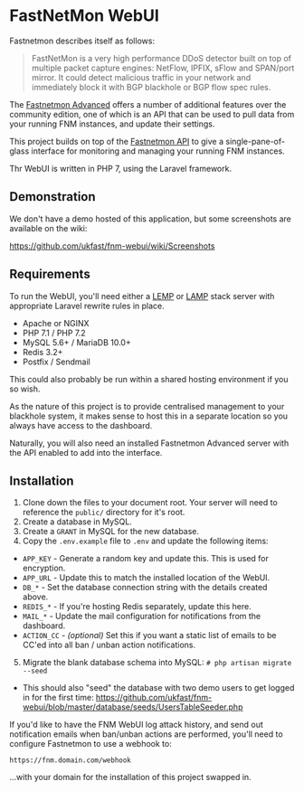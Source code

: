 # FastNetMon WebUI

Fastnetmon describes itself as follows:

> FastNetMon is a very high performance DDoS detector built on top of multiple packet capture engines: NetFlow, IPFIX, sFlow and SPAN/port mirror. 
> It could detect malicious traffic in your network and immediately block it with BGP blackhole or BGP flow spec rules. 

The [Fastnetmon Advanced](https://fastnetmon.com/fastnetmon-advanced/) offers a number of additional features over the community edition, one of which is an API that can be used to pull data from your running FNM instances, and update their settings.

This project builds on top of the [Fastnetmon API](https://fastnetmon.com/fastnetmon-advanced-configuration-options/) to give a single-pane-of-glass interface for monitoring and managing your running FNM instances.

Thr WebUI is written in PHP 7, using the Laravel framework.

## Demonstration

We don't have a demo hosted of this application, but some screenshots are available on the wiki:

https://github.com/ukfast/fnm-webui/wiki/Screenshots

## Requirements

To run the WebUI, you'll need either a [LEMP](https://www.howtoforge.com/tutorial/ubuntu-laravel-php-nginx/) or [LAMP](https://medium.com/@lazycoding/how-to-install-lamp-php-7-and-laravel-5-5-from-scratch-on-ubuntu-16-04-lts-c99949e4319c) stack server with appropriate Laravel rewrite rules in place.

- Apache or NGINX
- PHP 7.1 / PHP 7.2
- MySQL 5.6+ / MariaDB 10.0+
- Redis 3.2+
- Postfix / Sendmail

This could also probably be run within a shared hosting environment if you so wish.

As the nature of this project is to provide centralised management to your blackhole system, it makes sense to host this in a separate location so you always have access to the dashboard.

Naturally, you will also need an installed Fastnetmon Advanced server with the API enabled to add into the interface.

## Installation

1. Clone down the files to your document root. Your server will need to reference the `public/` directory for it's root.
2. Create a database in MySQL.
3. Create a `GRANT` in MySQL for the new database.
4. Copy the `.env.example` file to `.env` and update the following items:
 - `APP_KEY` - Generate a random key and update this. This is used for encryption.
 - `APP_URL` - Update this to match the installed location of the WebUI.
 - `DB_*` - Set the database connection string with the details created above.
 - `REDIS_*` - If you're hosting Redis separately, update this here.
 - `MAIL_*` - Update the mail configuration for notifications from the dashboard.
 - `ACTION_CC` - *(optional)* Set this if you want a static list of emails to be CC'ed into all ban / unban action notifications.
5. Migrate the blank database schema into MySQL: `# php artisan migrate --seed`
 - This should also "seed" the database with two demo users to get logged in for the first time: https://github.com/ukfast/fnm-webui/blob/master/database/seeds/UsersTableSeeder.php

If you'd like to have the FNM WebUI log attack history, and send out notification emails when ban/unban actions are performed, you'll need to configure Fastnetmon to use a webhook to:

`https://fnm.domain.com/webhook`

...with your domain for the installation of this project swapped in.
